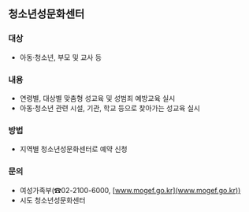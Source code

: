## 청소년성문화센터

### 대상
- 아동·청소년, 부모 및 교사 등

### 내용
- 연령별, 대상별 맞춤형 성교육 및 성범죄 예방교육 실시
- 아동·청소년 관련 시설, 기관, 학교 등으로 찾아가는 성교육 실시

### 방법
- 지역별 청소년성문화센터로 예약 신청

### 문의
- 여성가족부(☎02-2100-6000, [www.mogef.go.kr](www.mogef.go.kr))
- 시도 청소년성문화센터

